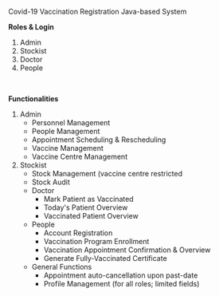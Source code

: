 Covid-19 Vaccination Registration Java-based System

<b>Roles & Login</b>
<ol>
  <li>Admin</li>
  <li>Stockist</li>
  <li>Doctor</li>
  <li>People</li>
</ol> 

<br>

<b>Functionalities</b><br>
<ol>
  <li>Admin
    <ul>
      <li>Personnel Management</li>
      <li>People Management</li>
      <li>Appointment Scheduling & Rescheduling</li>
      <li>Vaccine Management</li>
      <li>Vaccine Centre Management</li>
    </ul>
  </li>
  <li>Stockist
    <ul>
      <li>Stock Management (vaccine centre restricted</li>
      <li>Stock Audit</li>
  </li>
  <li>Doctor
    <ul>
      <li>Mark Patient as Vaccinated</li>
      <li>Today's Patient Overview</li>
      <li>Vaccinated Patient Overview</li>
    </ul>
  </li>
  <li>People
    <ul>
      <li>Account Registration</li>
      <li>Vaccination Program Enrollment</li>
      <li>Vaccination Appointment Confirmation & Overview</li>
      <li>Generate Fully-Vaccinated Certificate</li>
    </ul>
  </li>
  <li>General Functions
    <ul>
      <li>Appointment auto-cancellation upon past-date</li>
      <li>Profile Management (for all roles; limited fields)</li>
    </ul>
  </li>
  
</ol>


